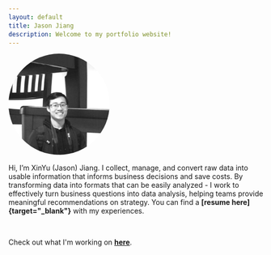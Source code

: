```yaml
---
layout: default
title: Jason Jiang
description: Welcome to my portfolio website!
---
```


<img src="/images/homepage_img.jpg" alt="homepage_img" width="200" style="border-radius:50%;  filter:brightness(1.1);">

<br>

Hi, I’m XinYu (Jason) Jiang. I collect, manage, and convert raw data into usable information that informs business decisions and save costs. By transforming data into formats that can be easily analyzed - I work to effectively turn business questions into data analysis, helping teams provide meaningful recommendations on strategy. You can find a **[resume here]{target="_blank"}** with my experiences. 

<br>

Check out what I'm working on **[here](/projects/)**.

<br>
